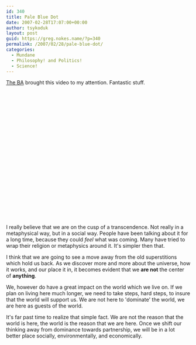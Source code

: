 ```yaml
---
id: 340
title: Pale Blue Dot
date: 2007-02-28T17:07:00+00:00
author: tsykoduk
layout: post
guid: https://greg.nokes.name/?p=340
permalink: /2007/02/28/pale-blue-dot/
categories:
  - Mundane
  - Philosophy! and Politics!
  - Science!
---
```

<p><a href="http://www.badastronomy.com/bablog/2007/02/27/pale-blue-dot/">The BA</a> brought this video to my attention. Fantastic stuff.</p>


<object width="425" height="350">
    <param name="movie" value="https://www.youtube.com/v/47EBLD-ISyc"></param>
    <param name="wmode" value="transparent"></param>
    <embed src="https://www.youtube.com/v/47EBLD-ISyc"  width="425" height="350"></embed>
</object>

<p>I really believe that we are on the cusp of a transcendence. Not really in a metaphysical way, but in a social way. People have been talking about it for a long time, because they could <em>feel</em> what was coming. Many have tried to wrap their religion or metaphysics around it. It's simpler then that.</p>


<p>I think that we are going to see a move away from the old superstitions which hold us back. As we discover more and more about the universe, how it works, and our place it in, it becomes evident that we <b>are not</b> the center of <b>anything</b>.</p>


<p>We, however do have a great impact on the world which we live on. If we plan on living here much longer, we need to take steps, hard steps, to insure that the world will support us. We are not here to 'dominate' the world, we are here as guests of the world.</p>


<p>It's far past time to realize that simple fact. We are not the reason that the world is here, the world is the reason that we are here. Once we shift our thinking away from dominance towards partnership, we will be in a lot better place socially, environmentally, and economically.</p>